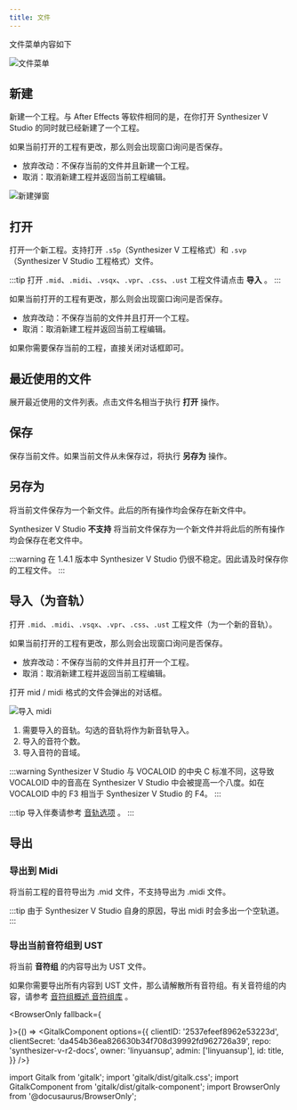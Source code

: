 ```yaml
---
title: 文件
---
```

文件菜单内容如下

![文件菜单](/docs/main_docs/menu/file/1.png)

## 新建

新建一个工程。与 After Effects 等软件相同的是，在你打开 Synthesizer V Studio 的同时就已经新建了一个工程。

如果当前打开的工程有更改，那么则会出现窗口询问是否保存。

* 放弃改动：不保存当前的文件并且新建一个工程。
* 取消：取消新建工程并返回当前工程编辑。

![新建弹窗](/docs/main_docs/menu/file/2.png)

## 打开

打开一个新工程。支持打开 `.s5p`（Synthesizer V 工程格式）和 `.svp`（Synthesizer V Studio 工程格式）文件。

:::tip
打开 `.mid`、`.midi`、`.vsqx`、`.vpr`、`.css`、`.ust` 工程文件请点击 **导入** 。
:::

如果当前打开的工程有更改，那么则会出现窗口询问是否保存。

* 放弃改动：不保存当前的文件并且打开一个工程。
* 取消：取消新建工程并返回当前工程编辑。

如果你需要保存当前的工程，直接关闭对话框即可。

## 最近使用的文件

展开最近使用的文件列表。点击文件名相当于执行 **打开** 操作。

## 保存

保存当前文件。如果当前文件从未保存过，将执行 **另存为** 操作。

## 另存为

将当前文件保存为一个新文件。此后的所有操作均会保存在新文件中。

Synthesizer V Studio **不支持** 将当前文件保存为一个新文件并将此后的所有操作均会保存在老文件中。

:::warning
在 1.4.1 版本中 Synthesizer V Studio 仍很不稳定。因此请及时保存你的工程文件。
:::

## 导入（为音轨）

打开 `.mid`、`.midi`、`.vsqx`、`.vpr`、`.css`、`.ust` 工程文件（为一个新的音轨）。

如果当前打开的工程有更改，那么则会出现窗口询问是否保存。

* 放弃改动：不保存当前的文件并且打开一个工程。
* 取消：取消新建工程并返回当前工程编辑。

打开 mid / midi 格式的文件会弹出的对话框。

![导入 midi](/docs/main_docs/menu/file/3.png)

1. 需要导入的音轨。勾选的音轨将作为新音轨导入。
2. 导入的音符个数。
3. 导入音符的音域。

:::warning
Synthesizer V Studio 与 VOCALOID 的中央 C 标准不同，这导致 VOCALOID 中的音高在 Synthesizer V Studio 中会被提高一个八度。如在 VOCALOID 中的 F3 相当于 Synthesizer V Studio 的 F4。
:::

:::tip
导入伴奏请参考 [音轨选项](../arrangement/track.md) 。
:::

## 导出

### 导出到 Midi

将当前工程的音符导出为 .mid 文件，不支持导出为 .midi 文件。

:::tip
由于 Synthesizer V Studio 自身的原因，导出 midi 时会多出一个空轨道。
:::

### 导出当前音符组到 UST

将当前 **音符组** 的内容导出为 UST 文件。

如果你需要导出所有内容到 UST 文件，那么请解散所有音符组。有关音符组的内容，请参考 [音符组概述 音符组库](../sidebar/note_properties.md) 。

<BrowserOnly fallback={<div></div>}>{() => <GitalkComponent options={{
    clientID: '2537efeef8962e53223d',
    clientSecret: 'da454b36ea826630b34f708d39992fd962726a39',
    repo: 'synthesizer-v-r2-docs',
    owner: 'linyuansup',
    admin: ['linyuansup'],
    id: title,
    }} />}
</BrowserOnly>

import Gitalk from 'gitalk';
import 'gitalk/dist/gitalk.css';
import GitalkComponent from 'gitalk/dist/gitalk-component';
import BrowserOnly from '@docusaurus/BrowserOnly';